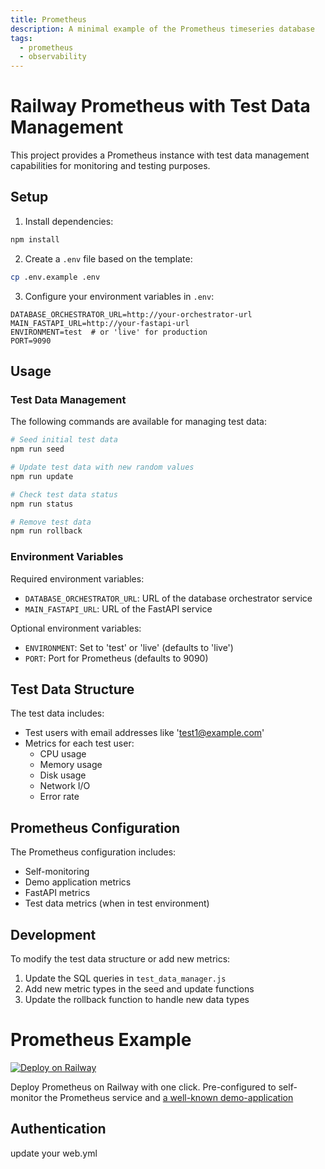 ```yaml
---
title: Prometheus
description: A minimal example of the Prometheus timeseries database
tags:
  - prometheus
  - observability
---
```


# Railway Prometheus with Test Data Management

This project provides a Prometheus instance with test data management capabilities for monitoring and testing purposes.

## Setup

1. Install dependencies:
```bash
npm install
```

2. Create a `.env` file based on the template:
```bash
cp .env.example .env
```

3. Configure your environment variables in `.env`:
```env
DATABASE_ORCHESTRATOR_URL=http://your-orchestrator-url
MAIN_FASTAPI_URL=http://your-fastapi-url
ENVIRONMENT=test  # or 'live' for production
PORT=9090
```

## Usage

### Test Data Management

The following commands are available for managing test data:

```bash
# Seed initial test data
npm run seed

# Update test data with new random values
npm run update

# Check test data status
npm run status

# Remove test data
npm run rollback
```

### Environment Variables

Required environment variables:
- `DATABASE_ORCHESTRATOR_URL`: URL of the database orchestrator service
- `MAIN_FASTAPI_URL`: URL of the FastAPI service

Optional environment variables:
- `ENVIRONMENT`: Set to 'test' or 'live' (defaults to 'live')
- `PORT`: Port for Prometheus (defaults to 9090)

## Test Data Structure

The test data includes:
- Test users with email addresses like 'test1@example.com'
- Metrics for each test user:
  - CPU usage
  - Memory usage
  - Disk usage
  - Network I/O
  - Error rate

## Prometheus Configuration

The Prometheus configuration includes:
- Self-monitoring
- Demo application metrics
- FastAPI metrics
- Test data metrics (when in test environment)

## Development

To modify the test data structure or add new metrics:
1. Update the SQL queries in `test_data_manager.js`
2. Add new metric types in the seed and update functions
3. Update the rollback function to handle new data types

# Prometheus Example

[![Deploy on Railway](https://railway.app/button.svg)](https://railway.app/template/KmJatA?referralCode=9kQOPq)

Deploy Prometheus on Railway with one click. Pre-configured to self-monitor the Prometheus service and [a well-known demo-application](http://demo.do.prometheus.io:9090)

## Authentication
update your web.yml 